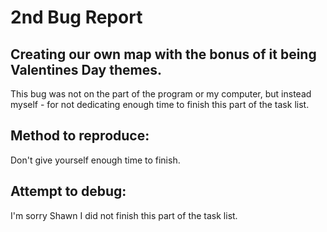 # 2nd Bug Report

## Creating our own map with the bonus of it being Valentines Day themes.
This bug was not on the part of the program or my computer, but instead myself - for not dedicating enough time to finish this part of the task list.

## Method to reproduce:
Don't give yourself enough time to finish.

## Attempt to debug:
I'm sorry Shawn I did not finish this part of the task list.
